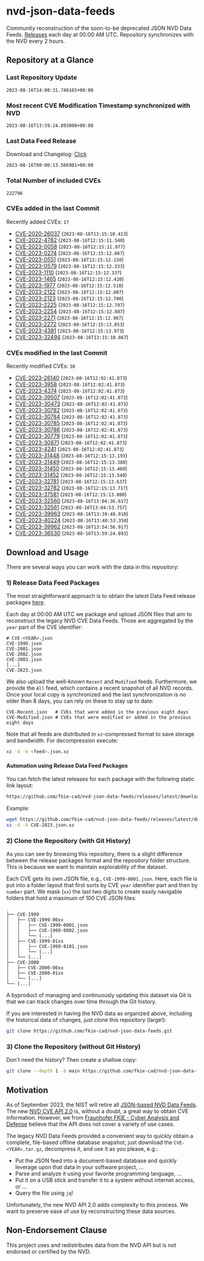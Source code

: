 # nvd-json-data-feeds

Community reconstruction of the soon-to-be deprecated JSON NVD Data Feeds. 
[Releases](https://github.com/fkie-cad/nvd-json-data-feeds/releases/latest) each day at 00:00 AM UTC.
Repository synchronizes with the NVD every 2 hours.

## Repository at a Glance

### Last Repository Update

```plain
2023-08-16T14:00:31.746165+00:00
```

### Most recent CVE Modification Timestamp synchronized with NVD

```plain
2023-08-16T13:59:24.893000+00:00
```

### Last Data Feed Release

Download and Changelog: [Click](https://github.com/fkie-cad/nvd-json-data-feeds/releases/latest)

```plain
2023-08-16T00:00:13.566981+00:00
```

### Total Number of included CVEs

```plain
222796
```

### CVEs added in the last Commit

Recently added CVEs: `17`

* [CVE-2020-26037](CVE-2020/CVE-2020-260xx/CVE-2020-26037.json) (`2023-08-16T13:15:10.413`)
* [CVE-2022-4782](CVE-2022/CVE-2022-47xx/CVE-2022-4782.json) (`2023-08-16T12:15:11.540`)
* [CVE-2023-0058](CVE-2023/CVE-2023-00xx/CVE-2023-0058.json) (`2023-08-16T12:15:11.977`)
* [CVE-2023-0274](CVE-2023/CVE-2023-02xx/CVE-2023-0274.json) (`2023-08-16T12:15:12.067`)
* [CVE-2023-0551](CVE-2023/CVE-2023-05xx/CVE-2023-0551.json) (`2023-08-16T12:15:12.150`)
* [CVE-2023-0579](CVE-2023/CVE-2023-05xx/CVE-2023-0579.json) (`2023-08-16T12:15:12.233`)
* [CVE-2023-1110](CVE-2023/CVE-2023-11xx/CVE-2023-1110.json) (`2023-08-16T12:15:12.337`)
* [CVE-2023-1465](CVE-2023/CVE-2023-14xx/CVE-2023-1465.json) (`2023-08-16T12:15:12.420`)
* [CVE-2023-1977](CVE-2023/CVE-2023-19xx/CVE-2023-1977.json) (`2023-08-16T12:15:12.510`)
* [CVE-2023-2122](CVE-2023/CVE-2023-21xx/CVE-2023-2122.json) (`2023-08-16T12:15:12.607`)
* [CVE-2023-2123](CVE-2023/CVE-2023-21xx/CVE-2023-2123.json) (`2023-08-16T12:15:12.700`)
* [CVE-2023-2225](CVE-2023/CVE-2023-22xx/CVE-2023-2225.json) (`2023-08-16T12:15:12.797`)
* [CVE-2023-2254](CVE-2023/CVE-2023-22xx/CVE-2023-2254.json) (`2023-08-16T12:15:12.887`)
* [CVE-2023-2271](CVE-2023/CVE-2023-22xx/CVE-2023-2271.json) (`2023-08-16T12:15:12.967`)
* [CVE-2023-2272](CVE-2023/CVE-2023-22xx/CVE-2023-2272.json) (`2023-08-16T12:15:13.053`)
* [CVE-2023-4381](CVE-2023/CVE-2023-43xx/CVE-2023-4381.json) (`2023-08-16T12:15:13.973`)
* [CVE-2023-32494](CVE-2023/CVE-2023-324xx/CVE-2023-32494.json) (`2023-08-16T13:15:10.867`)


### CVEs modified in the last Commit

Recently modified CVEs: `30`

* [CVE-2023-26140](CVE-2023/CVE-2023-261xx/CVE-2023-26140.json) (`2023-08-16T12:02:41.873`)
* [CVE-2023-3958](CVE-2023/CVE-2023-39xx/CVE-2023-3958.json) (`2023-08-16T12:02:41.873`)
* [CVE-2023-4374](CVE-2023/CVE-2023-43xx/CVE-2023-4374.json) (`2023-08-16T12:02:41.873`)
* [CVE-2023-39507](CVE-2023/CVE-2023-395xx/CVE-2023-39507.json) (`2023-08-16T12:02:41.873`)
* [CVE-2023-30473](CVE-2023/CVE-2023-304xx/CVE-2023-30473.json) (`2023-08-16T12:02:41.873`)
* [CVE-2023-30782](CVE-2023/CVE-2023-307xx/CVE-2023-30782.json) (`2023-08-16T12:02:41.873`)
* [CVE-2023-30784](CVE-2023/CVE-2023-307xx/CVE-2023-30784.json) (`2023-08-16T12:02:41.873`)
* [CVE-2023-30785](CVE-2023/CVE-2023-307xx/CVE-2023-30785.json) (`2023-08-16T12:02:41.873`)
* [CVE-2023-30786](CVE-2023/CVE-2023-307xx/CVE-2023-30786.json) (`2023-08-16T12:02:41.873`)
* [CVE-2023-30779](CVE-2023/CVE-2023-307xx/CVE-2023-30779.json) (`2023-08-16T12:02:41.873`)
* [CVE-2023-30871](CVE-2023/CVE-2023-308xx/CVE-2023-30871.json) (`2023-08-16T12:02:41.873`)
* [CVE-2023-4241](CVE-2023/CVE-2023-42xx/CVE-2023-4241.json) (`2023-08-16T12:02:41.873`)
* [CVE-2023-31448](CVE-2023/CVE-2023-314xx/CVE-2023-31448.json) (`2023-08-16T12:15:13.193`)
* [CVE-2023-31449](CVE-2023/CVE-2023-314xx/CVE-2023-31449.json) (`2023-08-16T12:15:13.380`)
* [CVE-2023-31450](CVE-2023/CVE-2023-314xx/CVE-2023-31450.json) (`2023-08-16T12:15:13.460`)
* [CVE-2023-31452](CVE-2023/CVE-2023-314xx/CVE-2023-31452.json) (`2023-08-16T12:15:13.540`)
* [CVE-2023-32781](CVE-2023/CVE-2023-327xx/CVE-2023-32781.json) (`2023-08-16T12:15:13.637`)
* [CVE-2023-32782](CVE-2023/CVE-2023-327xx/CVE-2023-32782.json) (`2023-08-16T12:15:13.717`)
* [CVE-2023-37581](CVE-2023/CVE-2023-375xx/CVE-2023-37581.json) (`2023-08-16T12:15:13.800`)
* [CVE-2023-32560](CVE-2023/CVE-2023-325xx/CVE-2023-32560.json) (`2023-08-16T13:04:36.617`)
* [CVE-2023-32561](CVE-2023/CVE-2023-325xx/CVE-2023-32561.json) (`2023-08-16T13:04:53.757`)
* [CVE-2023-39963](CVE-2023/CVE-2023-399xx/CVE-2023-39963.json) (`2023-08-16T13:39:48.010`)
* [CVE-2023-40224](CVE-2023/CVE-2023-402xx/CVE-2023-40224.json) (`2023-08-16T13:40:53.350`)
* [CVE-2023-39962](CVE-2023/CVE-2023-399xx/CVE-2023-39962.json) (`2023-08-16T13:54:56.917`)
* [CVE-2023-36530](CVE-2023/CVE-2023-365xx/CVE-2023-36530.json) (`2023-08-16T13:59:24.893`)


## Download and Usage

There are several ways you can work with the data in this repository:

### 1) Release Data Feed Packages

The most straightforward approach is to obtain the latest Data Feed release packages [here](https://github.com/fkie-cad/nvd-json-data-feeds/releases/latest).

Each day at 00:00 AM UTC we package and upload JSON files that aim to reconstruct the legacy NVD CVE Data Feeds.
Those are aggregated by the `year` part of the CVE identifier:

```
# CVE-<YEAR>.json
CVE-1999.json
CVE-2001.json
CVE-2002.json
CVE-2003.json
[...]
CVE-2023.json
```

We also upload the well-known `Recent` and `Modified` feeds.
Furthermore, we provide the `All` feed, which contains a recent snapshot of all NVD records.
Once your local copy is synchronized and the last synchronization is no older than 8 days, you can rely on these to stay up to date:

```plain
CVE-Recent.json   # CVEs that were added in the previous eight days
CVE-Modified.json # CVEs that were modified or added in the previous eight days
```

Note that all feeds are distributed in `xz`-compressed format to save storage and bandwidth.
For decompression execute:

```sh
xz -d -k <feed>.json.xz
```


#### Automation using Release Data Feed Packages

You can fetch the latest releases for each package with the following static link layout:

```sh
https://github.com/fkie-cad/nvd-json-data-feeds/releases/latest/download/CVE-<YEAR>.json.xz
```

Example:

```sh
wget https://github.com/fkie-cad/nvd-json-data-feeds/releases/latest/download/CVE-2023.json.xz
xz -d -k CVE-2023.json.xz
```

### 2) Clone the Repository (with Git History)

As you can see by browsing this repository, there is a slight difference between the release packages format and the repository folder structure.
This is because we want to maintain explorability of the dataset.

Each CVE gets its own JSON file, e.g., `CVE-1999-0001.json`.
Here, each file is put into a folder layout that first sorts by CVE `year` identifier part and then by `number` part.
We mask (`xx`) the last two digits to create easily navigable folders that hold a maximum of 100 CVE JSON files:

```plain
.
├── CVE-1999
│   ├── CVE-1999-00xx
│   │   ├── CVE-1999-0001.json
│   │   ├── CVE-1999-0002.json
│   │   └── [...]
│   ├── CVE-1999-01xx
│   │   ├── CVE-1999-0101.json
│   │   └── [...]
│   └── [...]
├── CVE-2000
│   ├── CVE-2000-00xx
│   ├── CVE-2000-01xx
│   └── [...]
└── [...]
```

A byproduct of managing and continuously updating this dataset via Git is that we can track changes over time through the Git history.

If you are interested in having the NVD data as organized above, including the historical data of changes, just clone this repository (large!):

```sh
git clone https://github.com/fkie-cad/nvd-json-data-feeds.git
```

### 3) Clone the Repository (without Git History)

Don't need the history? Then create a shallow copy:

```sh
git clone --depth 1 -b main https://github.com/fkie-cad/nvd-json-data-feeds.git
```

## Motivation

As of September 2023, the NIST will retire all [JSON-based NVD Data Feeds](https://nvd.nist.gov/vuln/data-feeds#divRetirementBanner-1).
The new [NVD CVE API 2.0](https://nvd.nist.gov/developers/vulnerabilities) is, without a doubt, a great way to obtain CVE information.
However, we from [Fraunhofer FKIE - Cyber Analysis and Defense](https://www.fkie.fraunhofer.de/en/departments/cad.html) believe that the API does not cover a variety of use cases.

The legacy NVD Data Feeds provided a convenient way to quickly obtain a complete, file-based offline database snapshot; just download the `CVE-<YEAR>.tar.gz`, decompress it, and use it as you please, e.g.:

* Put the JSON feed into a document-based database and quickly leverage upon that data in your software project, ...
* Parse and analyze it using your favorite programming language, ...
* Put it on a USB stick and transfer it to a system without internet access, or ...
* Query the file using `jq`!

Unfortunately, the new NVD API 2.0 adds complexity to this process.
We want to preserve ease of use by reconstructing these data sources.

## Non-Endorsement Clause

This project uses and redistributes data from the NVD API but is not endorsed or certified by the NVD.